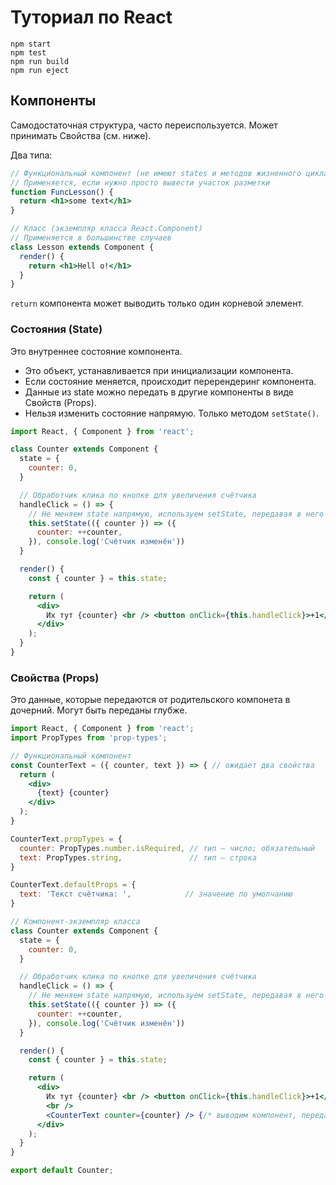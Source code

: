 # Туториал по React

```
npm start
npm test
npm run build
npm run eject
```



## Компоненты

Самодостаточная структура, часто переиспользуется. Может принимать Свойства (см. ниже).

Два типа:

```jsx
// Функциональный компонент (не имеют states и методов жизненного цикла)
// Применяется, если нужно просто вывести участок разметки
function FuncLesson() {
  return <h1>some text</h1>
}

// Класс (экземпляр класса React.Component)
// Применяется в большинстве случаев
class Lesson extends Component {
  render() {
    return <h1>Hell o!</h1>
  }
}
```

`return` компонента может выводить только один корневой элемент.



### Состояния (State)

Это внутреннее состояние компонента.

- Это объект, устанавливается при инициализации компонента.
- Если состояние меняется, происходит перерендеринг компонента.
- Данные из state можно передать в другие компоненты в виде Свойств (Props).
- Нельзя изменить состояние напрямую. Только методом `setState()`.

```jsx
import React, { Component } from 'react';

class Counter extends Component {
  state = {
    counter: 0,
  }

  // Обработчик клика по кнопке для увеличения счётчика
  handleClick = () => {
    // Не меняем state напрямую, используем setState, передавая в него функцию и коллбэк
    this.setState(({ counter }) => ({
      counter: ++counter,
    }), console.log('Счётчик изменён'))
  }

  render() {
    const { counter } = this.state;

    return (
      <div>
        Их тут {counter} <br /> <button onClick={this.handleClick}>+1</button>
      </div>
    );
  }
}
```



### Свойства (Props)

Это данные, которые передаются от родительского компонета в дочерний. Могут быть переданы глубже.

```jsx
import React, { Component } from 'react';
import PropTypes from 'prop-types';

// Функциональный компонент
const CounterText = ({ counter, text }) => { // ожидает два свойства
  return (
    <div>
      {text} {counter}
    </div>
  );
}

CounterText.propTypes = {
  counter: PropTypes.number.isRequired, // тип — число; обязательный
  text: PropTypes.string,               // тип — строка
}

CounterText.defaultProps = {
  text: 'Текст счётчика: ',            // значение по умолчанию
}

// Компонент-экземпляр класса
class Counter extends Component {
  state = {
    counter: 0,
  }

  // Обработчик клика по кнопке для увеличения счётчика
  handleClick = () => {
    // Не меняем state напрямую, используем setState, передавая в него функцию и коллбек
    this.setState(({ counter }) => ({
      counter: ++counter,
    }), console.log('Счётчик изменён'))
  }

  render() {
    const { counter } = this.state;

    return (
      <div>
        Их тут {counter} <br /> <button onClick={this.handleClick}>+1</button>
        <br />
        <CounterText counter={counter} /> {/* выводим компонент, передавая ему свойства */}
      </div>
    );
  }
}

export default Counter;
```